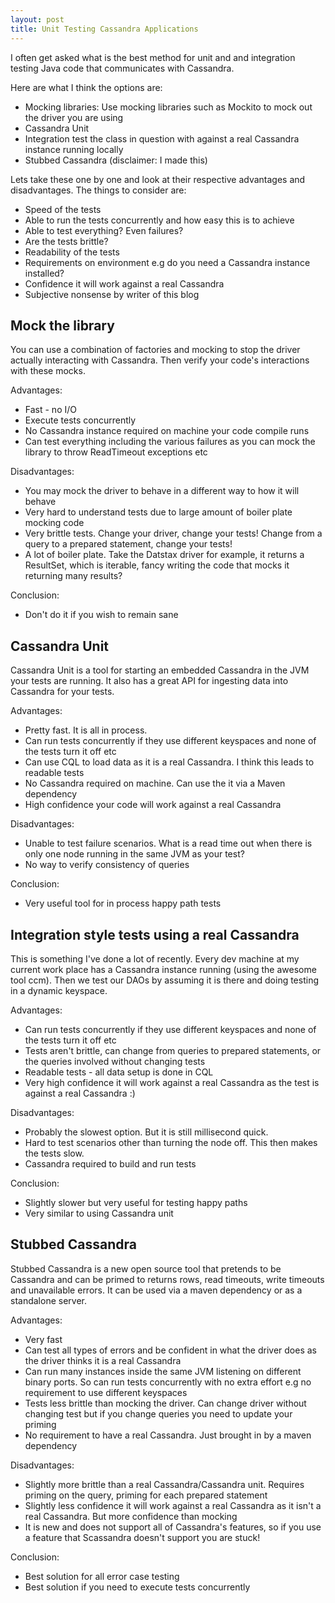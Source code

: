 ```yaml
---
layout: post
title: Unit Testing Cassandra Applications
---
```


I often get asked what is the best method for unit and and integration testing Java code that communicates with Cassandra.

Here are what I think the options are:

* Mocking libraries: Use mocking libraries such as Mockito to mock out the driver you are using
* Cassandra Unit
* Integration test the class in question with against a real Cassandra instance running locally
* Stubbed Cassandra (disclaimer: I made this)

Lets take these one by one and look at their respective advantages and disadvantages. The things to consider are:

* Speed of the tests
* Able to run the tests concurrently and how easy this is to achieve
* Able to test everything? Even failures?
* Are the tests brittle?
* Readability of the tests
* Requirements on environment e.g do you need a Cassandra instance installed?
* Confidence it will work against a real Cassandra
* Subjective nonsense by writer of this blog

## Mock the library

You can use a combination of factories and mocking to stop the driver actually interacting with Cassandra. Then verify your code's interactions with these mocks.

Advantages:

* Fast - no I/O
* Execute tests concurrently
* No Cassandra instance required on machine your code compile runs
* Can test everything including the various failures as you can mock the library to throw ReadTimeout exceptions etc

Disadvantages:

* You may mock the driver to behave in a different way to how it will behave
* Very hard to understand tests due to large amount of boiler plate mocking code
* Very brittle tests. Change your driver, change your tests! Change from a query to a prepared statement, change your tests!
* A lot of boiler plate. Take the Datstax driver for example, it returns a ResultSet, which is iterable, fancy writing the code that mocks it returning many results?

Conclusion:

* Don't do it if you wish to remain sane

## Cassandra Unit

Cassandra Unit is a tool for starting an embedded Cassandra in the JVM your tests are running. It also has a great API for ingesting data into Cassandra for your tests.

Advantages:

* Pretty fast. It is all in process.
* Can run tests concurrently if they use different keyspaces and none of the tests turn it off etc
* Can use CQL to load data as it is a real Cassandra. I think this leads to readable tests
* No Cassandra required on machine. Can use the it via a Maven dependency
* High confidence your code will work against a real Cassandra

Disadvantages:

* Unable to test failure scenarios. What is a read time out when there is only one node running in the same JVM as your test?
* No way to verify consistency of queries

Conclusion:
* Very useful tool for in process happy path tests


## Integration style tests using a real Cassandra

This is something I've done a lot of recently. Every dev machine at my current work place has a Cassandra instance running (using the awesome tool ccm). Then we test our DAOs by assuming it is there and doing testing in a dynamic keyspace.

Advantages:

* Can run tests concurrently if they use different keyspaces and none of the tests turn it off etc
* Tests aren't brittle, can change from queries to prepared statements, or the queries involved without changing tests
* Readable tests - all data setup is done in CQL
* Very high confidence it will work against a real Cassandra as the test is against a  real Cassandra :)

Disadvantages:

* Probably the slowest option. But it is still millisecond quick.
* Hard to test scenarios other than turning the node off. This then makes the tests slow.
* Cassandra required to build and run tests

Conclusion:

* Slightly slower but very useful for testing happy paths
* Very similar to using Cassandra unit


## Stubbed Cassandra

Stubbed Cassandra is a new open source tool that pretends to be Cassandra and can be primed to returns rows, read timeouts, write timeouts and unavailable errors. It can be used via a maven dependency or as a standalone server.

Advantages:

* Very fast
* Can test all types of errors and be confident in what the driver does as the driver thinks it is a real Cassandra
* Can run many instances inside the same JVM listening on different binary ports. So can run tests concurrently with no extra effort e.g no requirement to use different keyspaces
* Tests less brittle than mocking the driver. Can change driver without changing test but if you change queries you need to update your priming
* No requirement to have a real Cassandra. Just brought in by a maven dependency

Disadvantages:

* Slightly more brittle than a real Cassandra/Cassandra unit. Requires priming on the query, priming for each prepared statement
* Slightly less confidence it will work against a real Cassandra as it isn't a real Cassandra. But more confidence than mocking
* It is new and does not support all of Cassandra's features, so if you use a feature that Scassandra doesn't support you are stuck!

Conclusion:

* Best solution for all error case testing
* Best solution if you need to execute tests concurrently